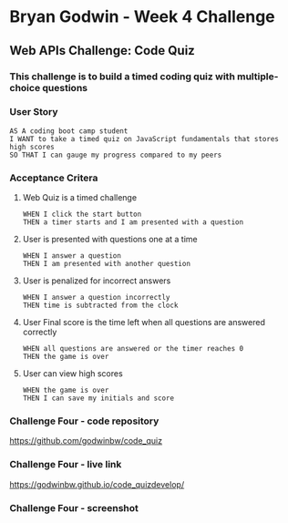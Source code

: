 # **Bryan Godwin - Week 4 Challenge**

## **Web APIs Challenge: Code Quiz**

### This challenge is to build a timed coding quiz with multiple-choice questions

### **User Story**

    AS A coding boot camp student
    I WANT to take a timed quiz on JavaScript fundamentals that stores high scores
    SO THAT I can gauge my progress compared to my peers

### **Acceptance Critera**

1.  Web Quiz is a timed challenge

        WHEN I click the start button
        THEN a timer starts and I am presented with a question

2.  User is presented with questions one at a time

        WHEN I answer a question
        THEN I am presented with another question

3.  User is penalized for incorrect answers

        WHEN I answer a question incorrectly
        THEN time is subtracted from the clock

4.  User Final score is the time left when all questions are answered correctly

        WHEN all questions are answered or the timer reaches 0
        THEN the game is over

5.  User can view high scores

        WHEN the game is over
        THEN I can save my initials and score

### **Challenge Four - code repository**

<https://github.com/godwinbw/code_quiz>

### **Challenge Four - live link**

<https://godwinbw.github.io/code_quizdevelop/>

### **Challenge Four - screenshot**

<!--
<img src="./challenge_2_screenshot.png" style="width: 50%; height=auto;">
-->
